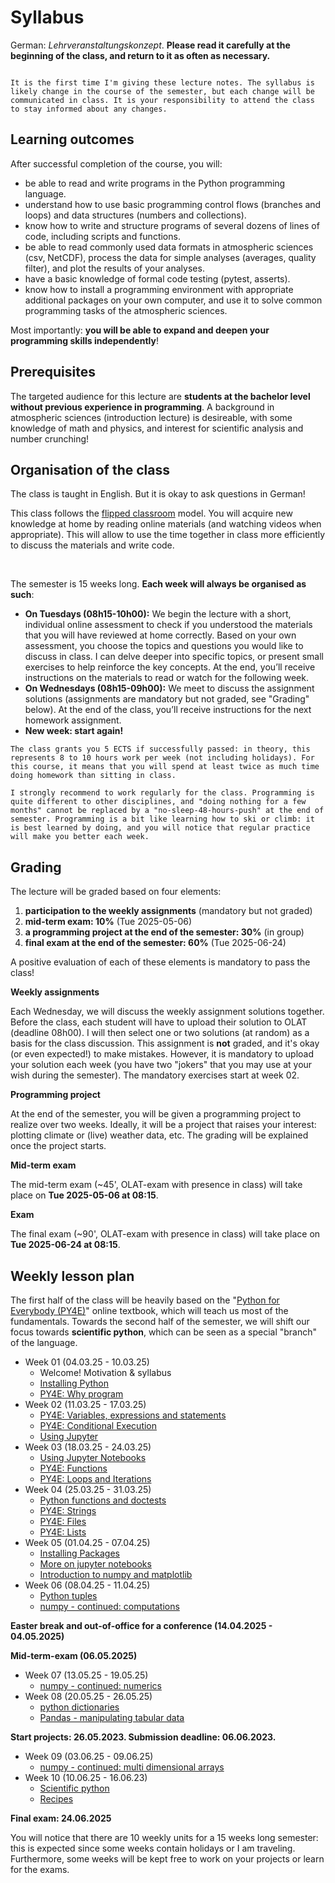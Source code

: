# Syllabus

German: *Lehrveranstaltungskonzept*. **Please read it carefully at the beginning of the class, and return to it as often as necessary.**

```{warning}

It is the first time I'm giving these lecture notes. The syllabus is likely change in the course of the semester, but each change will be communicated in class. It is your responsibility to attend the class to stay informed about any changes.

```

## Learning outcomes

After successful completion of the course, you will:
- be able to read and write programs in the Python programming language.
- understand how to use basic programming control flows (branches and loops) and data structures (numbers and collections).
- know how to write and structure programs of several dozens of lines of code, including scripts and functions.
- be able to read commonly used data formats in atmospheric sciences (csv, NetCDF), process the data for simple analyses (averages, quality filter), and plot the results of your analyses.
- have a basic knowledge of formal code testing (pytest, asserts).
- know how to install a programming environment with appropriate additional packages on your own computer, and use it to solve common programming tasks of the atmospheric sciences. 

Most importantly: **you will be able to expand and deepen your programming skills independently**!

## Prerequisites

The targeted audience for this lecture are **students at the bachelor level without previous experience in programming**. A background in atmospheric sciences (introduction lecture) is desireable, with some knowledge of math and physics, and interest for scientific analysis and number crunching!

## Organisation of the class

The class is taught in English. But it is okay to ask questions in German!

This class follows the [flipped classroom](https://en.wikipedia.org/wiki/Flipped_classroom) model. You will acquire new knowledge at home by reading online materials (and watching videos when appropriate). This will allow to use the time together in class more efficiently to discuss the materials and write code.

<br>

The semester is 15 weeks long. **Each week will always be organised as such**:

- **On Tuesdays (08h15-10h00):** We begin the lecture with a short, individual online assessment to check if you understood the materials that you will have reviewed at home correctly. Based on your own assessment, you choose the topics and questions you would like to discuss in class. I can  delve deeper into specific topics, or present small exercises to help reinforce the key concepts. At the end, you’ll receive instructions on the materials to read or watch for the following week.
- **On Wednesdays (08h15-09h00):** We meet to discuss the assignment solutions (assignments are mandatory but not graded, see "Grading" below). At the end of the class, you’ll receive instructions for the next homework assignment.
- **New week: start again!**

```{important}
The class grants you 5 ECTS if successfully passed: in theory, this represents 8 to 10 hours work per week (not including holidays). For this course, it means that you will spend at least twice as much time doing homework than sitting in class.

I strongly recommend to work regularly for the class. Programming is quite different to other disciplines, and "doing nothing for a few months" cannot be replaced by a "no-sleep-48-hours-push" at the end of semester. Programming is a bit like learning how to ski or climb: it is best learned by doing, and you will notice that regular practice will make you better each week.
```

## Grading 

The lecture will be graded based on four elements:
1. **participation to the weekly assignments** (mandatory but not graded)
1. **mid-term exam: 10%** (Tue 2025-05-06)
2. **a programming project at the end of the semester: 30%** (in group)
3. **final exam at the end of the semester: 60%** (Tue 2025-06-24)

A positive evaluation of each of these elements is mandatory to pass the class!

**Weekly assignments**

Each Wednesday, we will discuss the weekly assignment solutions together. Before the class, each student will have to upload their solution to OLAT (deadline 08h00). I will then select one or two solutions (at random) as a basis for the class discussion. This assignment is **not** graded, and it's okay (or even expected!) to make mistakes. However, it is mandatory to upload your solution each week (you have two "jokers" that you may use at your wish during the semester). The mandatory exercises start at week 02.

**Programming project**

At the end of the semester, you will be given a programming project to realize over two weeks. Ideally, it will be a project that raises your interest: plotting climate or (live) weather data, etc. The grading will be explained once the project starts.

**Mid-term exam**

The mid-term exam (~45', OLAT-exam with presence in class) will take place on **Tue 2025-05-06 at 08:15**.

**Exam**

The final exam (~90', OLAT-exam with presence in class) will take place on **Tue 2025-06-24 at 08:15**.


## Weekly lesson plan 

The first half of the class will be heavily based on the "[Python for Everybody (PY4E)](https://www.py4e.com)" online textbook, which will teach us most of the fundamentals. Towards the second half of the semester, we will shift our focus towards **scientific python**, which can be seen as a special "branch" of the language.

- Week 01 (04.03.25 - 10.03.25)
    - Welcome! Motivation & syllabus
    - [Installing Python](week_01/01-Installation)
    - [PY4E: Why program](https://www.py4e.com/lessons/intro)
- Week 02 (11.03.25 - 17.03.25)
    - [PY4E: Variables, expressions and statements](https://www.py4e.com/lessons/memory)
    - [PY4E: Conditional Execution](https://www.py4e.com/lessons/logic)
    - [Using Jupyter](week_02/02-Intro-jupyter)
- Week 03 (18.03.25 - 24.03.25)
    - [Using Jupyter Notebooks](week_03/01-Intro-notebooks)
    - [PY4E: Functions](https://www.py4e.com/lessons/functions)
    - [PY4E: Loops and Iterations](https://www.py4e.com/lessons/loops)
- Week 04 (25.03.25 - 31.03.25)
    - [Python functions and doctests](week_04/01-documenting-functions)
    - [PY4E: Strings](https://www.py4e.com/lessons/strings)
    - [PY4E: Files](https://www.py4e.com/lessons/files)
    - [PY4E: Lists](https://www.py4e.com/lessons/lists)
- Week 05 (01.04.25 - 07.04.25)
    - [Installing Packages](week_05/01-install-packages)
    - [More on jupyter notebooks](week_05/02-jupyter-dos)
    - [Introduction to numpy and matplotlib](week_05/03-numpy)
- Week 06 (08.04.25 - 11.04.25)
    - [Python tuples](week_06/01-tuples)
    - [numpy - continued: computations](week_06/02-computations)

**Easter break and out-of-office for a conference (14.04.2025 - 04.05.2025)** 

**Mid-term-exam (06.05.2025)**

- Week 07 (13.05.25 - 19.05.25)
    - [numpy - continued: numerics](week_07/01-numerics)
- Week 08 (20.05.25 - 26.05.25)
    - [python dictionaries](week_08/01-dictionaries)
    - [Pandas - manipulating tabular data](week_08/02-pandas)

**Start projects: 26.05.2023. Submission deadline: 06.06.2023.**
    
- Week 09 (03.06.25 - 09.06.25)
    - [numpy - continued: multi dimensional arrays](week_09/01-multidim-numpy)
- Week 10 (10.06.25 - 16.06.23)
    - [Scientific python](week_10/01-scientific-python)
    - [Recipes](cookbook/intro)
    
**Final exam: 24.06.2025**

You will notice that there are 10 weekly units for a 15 weeks long semester: this is expected since some weeks contain holidays or I am traveling. Furthermore, some weeks will be kept free to work on your projects or learn for the exams.
